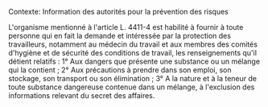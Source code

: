 Contexte: Information des autorités pour la prévention des risques

L'organisme mentionné à l'article L. 4411-4 est habilité à fournir à toute personne qui en fait la demande et intéressée par la protection des travailleurs, notamment au médecin du travail et aux membres des comités d'hygiène et de sécurité des conditions de travail, les renseignements qu'il détient relatifs : 1° Aux dangers que présente une substance ou un mélange qui la contient ; 2° Aux précautions à prendre dans son emploi, son stockage, son transport ou son élimination ; 3° A la nature et à la teneur de toute substance dangereuse contenue dans un mélange, à l'exclusion des informations relevant du secret des affaires.